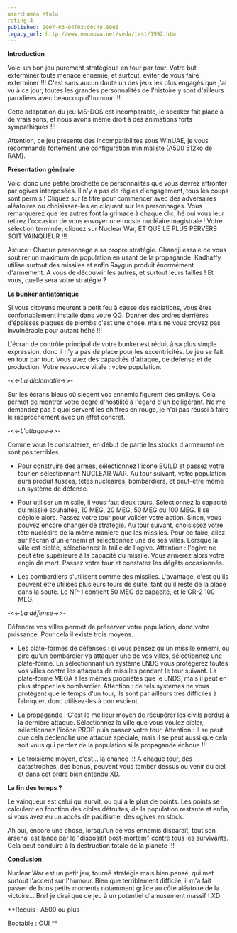 ```yaml
---
user:Human Ktulu
rating:4
published: 2007-03-04T03:00:48.000Z
legacy_url: http://www.emunova.net/veda/test/1992.htm
---
```

**Introduction**  

  

Voici un bon jeu purement stratégique en tour par tour. Votre but : exterminer toute menace ennemie, et surtout, éviter de vous faire exterminer !!! C'est sans aucun doute un des jeux les plus engagés que j'ai vu à ce jour, toutes les grandes personnalités de l'histoire y sont d'ailleurs parodiées avec beaucoup d'humour !!!  

  

Cette adaptation du jeu MS-DOS est incomparable, le speaker fait place à de vrais sons, et nous avons même droit à des animations forts sympathiques !!!  

  

Attention, ce jeu présente des incompatibilités sous WinUAE, je vous recommande fortement une configuration minimaliste (A500 512ko de RAM).  

  

  

**Présentation générale**  

  

Voici donc une petite brochette de personnalités que vous devrez affronter par ogives interposées. Il n'y a pas de règles d'engagement, tous les coups sont permis ! Cliquez sur le titre pour commencer avec des adversaires aléatoires ou choisissez-les en cliquant sur les personnages. Vous remarquerez que les autres font la grimace à chaque clic, hé oui vous leur retirez l'occasion de vous envoyer une rouste nucléaire magistrale ! Votre sélection terminée, cliquez sur Nuclear War, ET QUE LE PLUS PERVERS SOIT VAINQUEUR !!!  

  

Astuce : Chaque personnage a sa propre stratégie. Ghandji essaie de vous soutirer un maximum de population en usant de la propagande. Kadhaffy utilise surtout des missiles et enfin Raygun produit énormément d'armement. A vous de découvrir les autres, et surtout leurs failles ! Et vous, quelle sera votre stratégie ?  

  

  

**Le bunker antiatomique**  

  

Si vous citoyens meurent à petit feu à cause des radiations, vous êtes confortablement installé dans votre QG. Donner des ordres derrières d'épaisses plaques de plombs c'est une chose, mais ne vous croyez pas invulnérable pour autant héhé !!!  

  

L'écran de contrôle principal de votre bunker est réduit à sa plus simple expression, donc il n'y a pas de place pour les excentricités. Le jeu se fait en tour par tour. Vous avez des capacités d'attaque, de défense et de production. Votre ressource vitale : votre population.  

  

-<<-_La diplomatie_-\>\>-  

Sur les écrans bleus où siègent vos ennemis figurent des smileys. Cela permet de montrer votre degré d'hostilité à l'égard d'un belligérant. Ne me demandez pas à quoi servent les chiffres en rouge, je n'ai pas réussi à faire le rapprochement avec un effet concret.  

  

-<<-_L'attaque_-\>\>-  

Comme vous le constaterez, en début de partie les stocks d'armement ne sont pas terribles.  

  

+ Pour construire des armes, sélectionnez l'icône BUILD et passez votre tour en sélectionnant NUCLEAR WAR. Au tour suivant, votre population aura produit fusées, têtes nucléaires, bombardiers, et peut-être même un système de défense.  

  

+ Pour utiliser un missile, il vous faut deux tours. Sélectionnez la capacité du missile souhaitée, 10 MEG, 20 MEG, 50 MEG ou 100 MEG. Il se déploie alors. Passez votre tour pour valider votre action. Sinon, vous pouvez encore changer de stratégie. Au tour suivant, choisissez votre tête nucléaire de la même manière que les missiles. Pour ce faire, allez sur l'écran d'un ennemi et sélectionnez une de ses villes. Lorsque la ville est ciblée, sélectionnez la taille de l'ogive. Attention : l'ogive ne peut être supérieure à la capacité du missile. Vous armerez alors votre engin de mort. Passez votre tour et constatez les dégâts occasionnés.  

  

+ Les bombardiers s'utilisent comme des missiles. L'avantage, c'est qu'ils peuvent être utilisés plusieurs tours de suite, tant qu'il reste de la place dans la soute. Le NP-1 contient 50 MEG de capacité, et le GR-2 100 MEG.  

  

-<<-_La défense_-\>\>-  

Défendre vos villes permet de préserver votre population, donc votre puissance. Pour cela il existe trois moyens.  

  

+ Les plate-formes de défenses : si vous pensez qu'un missile ennemi, ou pire qu'un bombardier va attaquer une de vos villes, sélectionnez une plate-forme. En sélectionnant un système LNDS vous protégerez toutes vos villes contre les attaques de missiles pendant le tour suivant. La plate-forme MEGA à les mêmes propriétés que le LNDS, mais il peut en plus stopper les bombardier. Attention : de tels systèmes ne vous protègent que le temps d'un tour, ils sont par ailleurs très difficiles à fabriquer, donc utilisez-les à bon escient.  

  

+ La propagande : C'est le meilleur moyen de récupérer les civils perdus à la dernière attaque. Sélectionnez la ville que vous voulez cibler, sélectionnez l'icône PROP puis passez votre tour. Attention : Il se peut que cela déclenche une attaque spéciale, mais il se peut aussi que cela soit vous qui perdez de la population si la propagande échoue !!!  

  

+ Le troisième moyen, c'est... la chance !!! A chaque tour, des catastrophes, des bonus, peuvent vous tomber dessus ou venir du ciel, et dans cet ordre bien entendu XD.  

  

  

**La fin des temps ?**  

  

Le vainqueur est celui qui survit, ou qui a le plus de points. Les points se calculent en fonction des cibles détruites, de la population restante et enfin, si vous avez eu un accès de pacifisme, des ogives en stock.  

  

Ah oui, encore une chose, lorsqu'un de vos ennemis disparaît, tout son arsenal est lancé par le "dispositif post-mortem" contre tous les survivants. Cela peut conduire à la destruction totale de la planète !!!  

  

  

**Conclusion**  

  

Nuclear War est un petit jeu, tourné stratégie mais bien pensé, qui met surtout l'accent sur l'humour. Bien que terriblement difficile, il m'a fait passer de bons petits moments notamment grâce au côté aléatoire de la victoire... Bref je dirai que ce jeu à un potentiel d'amusement massif ! XD  

  

  

**Requis : A500 ou plus  

  

Bootable : OUI **